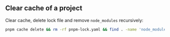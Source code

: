 ## Clear cache of a project

Clear cache, delete lock file and remove `node_modules` recursively:
```bash
pnpm cache delete && rm -rf pnpm-lock.yaml && find . -name 'node_modules' -type d -prune -exec rm -rf '{}' +
```